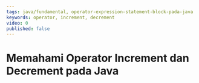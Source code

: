 ```yaml
---
tags: java/fundamental, operator-expression-statement-block-pada-java
keywords: operator, increment, decrement
video: 0
published: false
---
```

# Memahami Operator Increment dan Decrement pada Java

